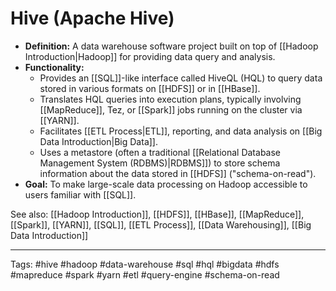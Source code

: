 # Hive (Apache Hive)

*   **Definition:** A data warehouse software project built on top of [[Hadoop Introduction|Hadoop]] for providing data query and analysis.
*   **Functionality:**
    *   Provides an [[SQL]]-like interface called HiveQL (HQL) to query data stored in various formats on [[HDFS]] or in [[HBase]].
    *   Translates HQL queries into execution plans, typically involving [[MapReduce]], Tez, or [[Spark]] jobs running on the cluster via [[YARN]].
    *   Facilitates [[ETL Process|ETL]], reporting, and data analysis on [[Big Data Introduction|Big Data]].
    *   Uses a metastore (often a traditional [[Relational Database Management System (RDBMS)|RDBMS]]) to store schema information about the data stored in [[HDFS]] ("schema-on-read").
*   **Goal:** To make large-scale data processing on Hadoop accessible to users familiar with [[SQL]].

See also: [[Hadoop Introduction]], [[HDFS]], [[HBase]], [[MapReduce]], [[Spark]], [[YARN]], [[SQL]], [[ETL Process]], [[Data Warehousing]], [[Big Data Introduction]]

---
Tags: #hive #hadoop #data-warehouse #sql #hql #bigdata #hdfs #mapreduce #spark #yarn #etl #query-engine #schema-on-read 